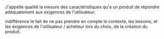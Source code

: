 J'appelle qualité la mesure des caractéristiques qu'a un produit de répondre adéquatement aux exigences de l'utilisateur;

indifférence le fait de ne pas prendre en compte le contexte, les besoins, et les exigences de l'utilisateur / acheteur lors du choix, de la création du produit.
